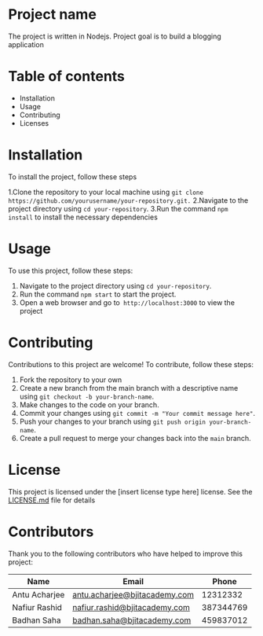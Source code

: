 # Project name 
The project is written in Nodejs. Project goal is to build a blogging application

# Table of contents
* Installation
* Usage
* Contributing
* Licenses

# Installation
To install the project, follow these steps

1.Clone the repository to your local machine using `git clone https://github.com/yourusername/your-repository.git.`
2.Navigate to the project directory using `cd your-repository`.
3.Run the command `npm install` to install the necessary dependencies

# Usage
To use this project, follow these steps:
1. Navigate to the project directory using `cd your-repository`.
2. Run the command `npm start` to start the project.
3. Open a web browser and go to` http://localhost:3000` to view the project

# Contributing
Contributions to this project are welcome! To contribute, follow these steps:
1. Fork the repository to your own
2. Create a new branch from the main branch with a descriptive name using `git
checkout -b your-branch-name`.
3. Make changes to the code on your branch.
4. Commit your changes using `git commit -m "Your commit message here"`.
5. Push your changes to your branch using `git push origin your-branch-name`.
6. Create a pull request to merge your changes back into the `main` branch.

# License
This project is licensed under the [insert license type here] license. See the 
[LICENSE.md](https://github.com/uksaha77/recipe-hub/blob/main/README.md) file for details

# Contributors
Thank you to the following contributors who have helped to improve this project:

| Name  | Email |  Phone|
| ------------- | ------------- | ------------|
| Antu Acharjee  | antu.acharjee@bjitacademy.com  |12312332  |
| Nafiur Rashid | nafiur.rashid@bjitacademy.com  |387344769|
|Badhan Saha|badhan.saha@bjitacademy.com|459837012|